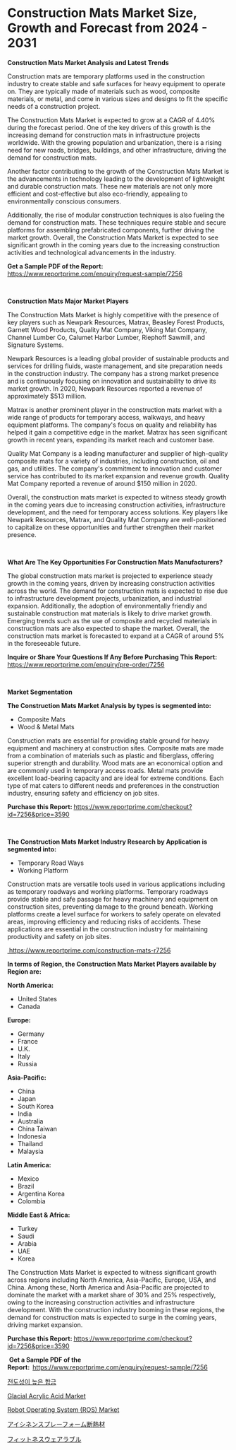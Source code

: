 <p><h1>Construction Mats Market Size, Growth and Forecast from 2024 - 2031</h1></p><p><strong>Construction Mats Market Analysis and Latest Trends</strong></p>
<p><p>Construction mats are temporary platforms used in the construction industry to create stable and safe surfaces for heavy equipment to operate on. They are typically made of materials such as wood, composite materials, or metal, and come in various sizes and designs to fit the specific needs of a construction project.</p><p>The Construction Mats Market is expected to grow at a CAGR of 4.40% during the forecast period. One of the key drivers of this growth is the increasing demand for construction mats in infrastructure projects worldwide. With the growing population and urbanization, there is a rising need for new roads, bridges, buildings, and other infrastructure, driving the demand for construction mats.</p><p>Another factor contributing to the growth of the Construction Mats Market is the advancements in technology leading to the development of lightweight and durable construction mats. These new materials are not only more efficient and cost-effective but also eco-friendly, appealing to environmentally conscious consumers.</p><p>Additionally, the rise of modular construction techniques is also fueling the demand for construction mats. These techniques require stable and secure platforms for assembling prefabricated components, further driving the market growth. Overall, the Construction Mats Market is expected to see significant growth in the coming years due to the increasing construction activities and technological advancements in the industry.</p></p>
<p><strong>Get a Sample PDF of the Report:&nbsp;</strong> <a href="https://www.reportprime.com/enquiry/request-sample/7256">https://www.reportprime.com/enquiry/request-sample/7256</a></p>
<p>&nbsp;</p>
<p><strong>Construction Mats Major Market Players</strong></p>
<p><p>The Construction Mats Market is highly competitive with the presence of key players such as Newpark Resources, Matrax, Beasley Forest Products, Garnett Wood Products, Quality Mat Company, Viking Mat Company, Channel Lumber Co, Calumet Harbor Lumber, Riephoff Sawmill, and Signature Systems.</p><p>Newpark Resources is a leading global provider of sustainable products and services for drilling fluids, waste management, and site preparation needs in the construction industry. The company has a strong market presence and is continuously focusing on innovation and sustainability to drive its market growth. In 2020, Newpark Resources reported a revenue of approximately $513 million.</p><p>Matrax is another prominent player in the construction mats market with a wide range of products for temporary access, walkways, and heavy equipment platforms. The company's focus on quality and reliability has helped it gain a competitive edge in the market. Matrax has seen significant growth in recent years, expanding its market reach and customer base.</p><p>Quality Mat Company is a leading manufacturer and supplier of high-quality composite mats for a variety of industries, including construction, oil and gas, and utilities. The company's commitment to innovation and customer service has contributed to its market expansion and revenue growth. Quality Mat Company reported a revenue of around $150 million in 2020.</p><p>Overall, the construction mats market is expected to witness steady growth in the coming years due to increasing construction activities, infrastructure development, and the need for temporary access solutions. Key players like Newpark Resources, Matrax, and Quality Mat Company are well-positioned to capitalize on these opportunities and further strengthen their market presence.</p></p>
<p>&nbsp;</p>
<p><strong>What Are The Key Opportunities For Construction Mats Manufacturers?</strong></p>
<p><p>The global construction mats market is projected to experience steady growth in the coming years, driven by increasing construction activities across the world. The demand for construction mats is expected to rise due to infrastructure development projects, urbanization, and industrial expansion. Additionally, the adoption of environmentally friendly and sustainable construction mat materials is likely to drive market growth. Emerging trends such as the use of composite and recycled materials in construction mats are also expected to shape the market. Overall, the construction mats market is forecasted to expand at a CAGR of around 5% in the foreseeable future.</p></p>
<p><strong>Inquire or Share Your Questions If Any Before Purchasing This Report:</strong> <a href="https://www.reportprime.com/enquiry/pre-order/7256">https://www.reportprime.com/enquiry/pre-order/7256</a></p>
<p>&nbsp;</p>
<p><strong>Market Segmentation</strong></p>
<p><strong>The Construction Mats Market Analysis by types is segmented into:</strong></p>
<p><ul><li>Composite Mats</li><li>Wood & Metal Mats</li></ul></p>
<p><p>Construction mats are essential for providing stable ground for heavy equipment and machinery at construction sites. Composite mats are made from a combination of materials such as plastic and fiberglass, offering superior strength and durability. Wood mats are an economical option and are commonly used in temporary access roads. Metal mats provide excellent load-bearing capacity and are ideal for extreme conditions. Each type of mat caters to different needs and preferences in the construction industry, ensuring safety and efficiency on job sites.</p></p>
<p><strong>Purchase this Report:&nbsp;</strong><a href="https://www.reportprime.com/checkout?id=7256&price=3590">https://www.reportprime.com/checkout?id=7256&price=3590</a></p>
<p>&nbsp;</p>
<p><strong>The Construction Mats Market Industry Research by Application is segmented into:</strong></p>
<p><ul><li>Temporary Road Ways</li><li>Working Platform</li></ul></p>
<p><p>Construction mats are versatile tools used in various applications including as temporary roadways and working platforms. Temporary roadways provide stable and safe passage for heavy machinery and equipment on construction sites, preventing damage to the ground beneath. Working platforms create a level surface for workers to safely operate on elevated areas, improving efficiency and reducing risks of accidents. These applications are essential in the construction industry for maintaining productivity and safety on job sites.</p></p>
<p><a href="https://www.reportprime.com/construction-mats-r7256">&nbsp;https://www.reportprime.com/construction-mats-r7256</a></p>
<p><strong>In terms of Region, the Construction Mats Market Players available by Region are:</strong></p>
<p>
    <p> <strong> North America: </strong>
        <ul>
            <li>United States</li>
            <li>Canada</li>
        </ul>
        </p> 
    <p> <strong> Europe: </strong>
        <ul>
            <li>Germany</li>
            <li>France</li>
            <li>U.K.</li>
            <li>Italy</li>
            <li>Russia</li>
        </ul>
        </p> 
    <p> <strong> Asia-Pacific: </strong>
        <ul>
            <li>China</li>
            <li>Japan</li>
            <li>South Korea</li>
            <li>India</li>
            <li>Australia</li>
            <li>China Taiwan</li>
            <li>Indonesia</li>
            <li>Thailand</li>
            <li>Malaysia</li>
        </ul>
        </p> 
    <p> <strong> Latin America: </strong>
        <ul>
            <li>Mexico</li>
            <li>Brazil</li>
            <li>Argentina Korea</li>
            <li>Colombia</li>
        </ul>
        </p> 
    <p> <strong> Middle East & Africa: </strong>
        <ul>
            <li>Turkey</li>
            <li>Saudi</li>
            <li>Arabia</li>
            <li>UAE</li>
            <li>Korea</li>
        </ul>
    </p>
    </p>
<p><p>The Construction Mats Market is expected to witness significant growth across regions including North America, Asia-Pacific, Europe, USA, and China. Among these, North America and Asia-Pacific are projected to dominate the market with a market share of 30% and 25% respectively, owing to the increasing construction activities and infrastructure development. With the construction industry booming in these regions, the demand for construction mats is expected to surge in the coming years, driving market expansion.</p></p>
<p><strong>Purchase this Report: </strong><a href="https://www.reportprime.com/checkout?id=7256&price=3590">https://www.reportprime.com/checkout?id=7256&price=3590</a></p>
<p>&nbsp;<strong>Get a Sample PDF of the Report:&nbsp;&nbsp;</strong><a href="https://www.reportprime.com/enquiry/request-sample/7256">https://www.reportprime.com/enquiry/request-sample/7256</a></p>
<p><strong></strong></p>
<p><p><a href="https://medium.com/@jordanilliamson678678_12326/%EA%B3%A0-%EC%A0%84%EB%8F%84%EC%84%B1-%ED%95%A9%EA%B8%88-%EC%8B%9C%EC%9E%A5-%EB%8F%99%ED%96%A5-%EB%B0%8F-%EC%8B%9C%EC%9E%A5-%EB%B6%84%EC%84%9D%EC%9D%80-2024-2031%EB%85%84%EA%B9%8C%EC%A7%80-%EC%98%88%EC%B8%A1%EB%90%A9%EB%8B%88%EB%8B%A4-05afb6af3858">전도성이 높은 합금</a></p><p><a href="https://www.linkedin.com/pulse/glacial-acrylic-acid-market-analysis-size-global-industry-rkezc?trackingId=svZGPTHxvo9NlfFtJoM6hg%3D%3D">Glacial Acrylic Acid Market</a></p><p><a href="https://github.com/Alonsoolds3wq1d81czn8rbol/Market-Research-Report-List-2/blob/main/robot-operating-system-ros-market.md">Robot Operating System (ROS) Market</a></p><p><a href="https://medium.com/@oliveyew35/%E3%82%A2%E3%82%A4%E3%82%B7%E3%83%B3%E3%83%95%E3%82%A3%E3%83%BC%E3%83%8B%E3%83%BC%E3%82%B9%E3%83%97%E3%83%AC%E3%83%BC%E3%83%95%E3%82%A9%E3%83%BC%E3%83%A0%E6%96%AD%E7%86%B1%E5%B8%82%E5%A0%B4%E5%B1%95%E6%9C%9B-%E7%94%A3%E6%A5%AD%E6%A6%82%E8%A6%81%E3%81%A8%E4%BA%88%E6%B8%AC-2024%E5%B9%B4%E3%81%8B%E3%82%892031%E5%B9%B4-adf84050fe8d">アイシネンスプレーフォーム断熱材</a></p><p><a href="https://medium.com/@byroalenzuela76845/%E3%83%95%E3%82%A3%E3%83%83%E3%83%88%E3%83%8D%E3%82%B9%E3%82%A6%E3%82%A7%E3%82%A2%E3%83%A9%E3%83%96%E3%83%AB%E5%B8%82%E5%A0%B4-%E5%B8%82%E5%A0%B4%E3%82%B7%E3%82%A7%E3%82%A2-%E5%B8%82%E5%A0%B4%E5%8B%95%E5%90%91-%E5%B0%86%E6%9D%A5%E3%81%AE%E6%88%90%E9%95%B7%E3%81%AE%E6%8E%A2%E7%B4%A2-dcffb67dec82">フィットネスウェアラブル</a></p></p>